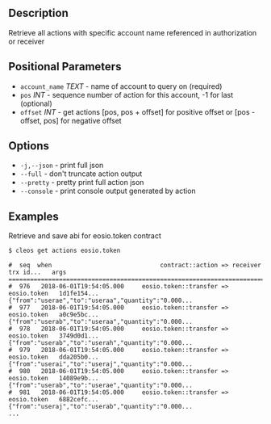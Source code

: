 ## Description
Retrieve all actions with specific account name referenced in authorization or receiver

## Positional Parameters
- `account_name` _TEXT_ - name of account to query on (required)
- `pos` _INT_ - sequence number of action for this account, -1 for last (optional)
- `offset` _INT_ - get actions [pos, pos + offset] for positive offset or [pos - offset, pos] for negative offset

## Options

- `-j,--json` - print full json
- `--full` - don't truncate action output
- `--pretty` - pretty print full action json
- `--console` - print console output generated by action

## Examples
Retrieve and save abi for eosio.token contract

```sh
$ cleos get actions eosio.token
```
```console
#  seq  when                              contract::action => receiver      trx id...   args
================================================================================================================
#  976   2018-06-01T19:54:05.000     eosio.token::transfer => eosio.token   1d1fe154... {"from":"userae","to":"useraa","quantity":"0.000...
#  977   2018-06-01T19:54:05.000     eosio.token::transfer => eosio.token   a0c9e5bc... {"from":"userab","to":"useraa","quantity":"0.000...
#  978   2018-06-01T19:54:05.000     eosio.token::transfer => eosio.token   3749d0d1... {"from":"userab","to":"userah","quantity":"0.000...
#  979   2018-06-01T19:54:05.000     eosio.token::transfer => eosio.token   dda205b0... {"from":"userai","to":"useraj","quantity":"0.000...
#  980   2018-06-01T19:54:05.000     eosio.token::transfer => eosio.token   14089e9b... {"from":"userab","to":"userae","quantity":"0.000...
#  981   2018-06-01T19:54:05.000     eosio.token::transfer => eosio.token   6882cefc... {"from":"useraj","to":"userab","quantity":"0.000...
...
```
